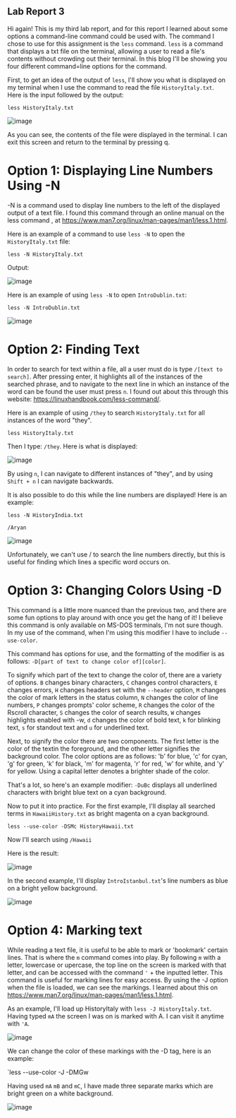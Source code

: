 ## Lab Report 3

Hi again! This is my third lab report, and for this report I learned about some options a command-line command could be used with. The command I
chose to use for this assignment is the `less` command. `less` is a command that displays a txt file on the terminal, allowing a user
to read a file's contents without crowding out their terminal. In this blog I'll be showing you four different command=line options for the command.

First, to get an idea of the output of `less`, I'll show you what is displayed on my terminal when I use the command to read the file `HistoryItaly.txt`. Here
is the input followed by the output:

`less HistoryItaly.txt`

![image](https://user-images.githubusercontent.com/122569112/218221922-6349e5be-8e42-40a8-b3ff-d67ced9f962e.png)

As you can see, the contents of the file were displayed in the terminal. I can exit this screen and return to the terminal by pressing q.

# Option 1: Displaying Line Numbers Using -N

-N is a command used to display line numbers to the left of the displayed output of a text file. I found this command through an online manual on the less command
, at https://www.man7.org/linux/man-pages/man1/less.1.html. 

Here is an example of a command to use `less -N` to open the `HistoryItaly.txt` file:

`less -N HistoryItaly.txt`

Output:

![image](https://user-images.githubusercontent.com/122569112/217960170-f646b2a6-794f-4d56-909a-ee94ca8e82db.png)

Here is an example of using `less -N` to open `IntroDublin.txt`:

`less -N IntroDublin.txt`

![image](https://user-images.githubusercontent.com/122569112/217960995-95e47094-c901-4735-b50f-43f5b887fdb9.png)

# Option 2: Finding Text

In order to search for text within a file, all a user must do is type `/[text to search]`. After pressing enter, it highlights all of the instances of 
the searched phrase, and to navigate to the next line in which an instance of the word can be found the user must press `n`. I found out about this through this
website: https://linuxhandbook.com/less-command/.

Here is an example of using `/they` to search `HistoryItaly.txt` for all instances of the word "they". 

`less HistoryItaly.txt`

Then I type: `/they`. Here is what is displayed:

![image](https://user-images.githubusercontent.com/122569112/217962688-078ac52f-0769-41b2-aa1a-3e3d4056c7ff.png)

By using `n`, I can navigate to different instances of "they", and by using `Shift + n` I can navigate backwards. 

It is also possible to do this while the line numbers are displayed! Here is an example: 

`less -N HistoryIndia.txt`

`/Aryan`

![image](https://user-images.githubusercontent.com/122569112/217964542-719eab55-1e39-4fd8-994e-24719472e750.png)

Unfortunately, we can't use / to search the line numbers directly, but this is useful for finding which lines a specific word occurs on.

# Option 3: Changing Colors Using -D

This command is a little more nuanced than the previous two, and there are some fun options to play around with once you get the hang of it! 
I believe this command is only available on MS-DOS terminals, I'm not sure though. In my use of the command, when I'm using this modifier I have
to include `--use-color`.

This command has options for use, and the formatting of the modifier is as follows: `-D[part of text to change color of][color]`.

To signify which part of the text to change the color of, there are a variety of options. `B` changes binary characters, `C` changes control characters, 
`E` changes errors, `H` changes headers set with the `--header` option, `M` changes the color of mark letters in the status column, `N` changes the 
color of line numbers, `P` changes prompts' color scheme, `R` changes the color of the Rscroll character, `S` changes the color of search results, 
`W` changes highlights enabled with -w, `d` changes the color of bold text, `k` for blinking text, `s` for standout text and `u` for underlined text. 

Next, to signify the color there are two components. The first letter is the color of the textin the foreground, and the other letter signifies the background color. The color options are as follows: 'b' for blue, 'c' for cyan, 'g' for green, 'k' for black, 'm' for magenta, 'r' for red, 'w' for white, and 'y' for yellow. Using a capital letter denotes a brighter shade of the color.

That's a lot, so here's an example modifier: `-DuBc` displays all underlined characters with bright blue text on a cyan background.

Now to put it into practice. For the first example, I'll display all searched terms in `HawaiiHistory.txt` as bright magenta on a cyan background.

`less --use-color -DSMc HistoryHawaii.txt` 

Now I'll search using `/Hawaii`

Here is the result:

![image](https://user-images.githubusercontent.com/122569112/217972153-feedfe06-d644-4191-a04a-7dec781ead78.png)

In the second example, I'll display `IntroIstanbul.txt`'s line numbers as blue on a bright yellow background.

![image](https://user-images.githubusercontent.com/122569112/218214139-5e52c17a-0521-4610-bb5c-6b6b31d3d6aa.png)

# Option 4: Marking text

While reading a text file, it is useful to be able to mark or 'bookmark' certain lines. That is where the `m` command comes into play. By following `m` with a 
letter, lowercase or upercase, the top line on the screen is marked with that letter, and can be accessed with the command `'` + the inputted letter. This command
is useful for marking lines for easy access. By using the -J option when the file is loaded, we can see the markings. I learned about this on https://www.man7.org/linux/man-pages/man1/less.1.html.

As an example, I'll load up HistoryItaly with `less -J HistoryItaly.txt`. Having typed `mA` the screen I was on is marked with A. I can visit it anytime with 
`'A`.

![image](https://user-images.githubusercontent.com/122569112/218221116-ecf6e265-68c6-4e98-a42a-9d32470e443d.png)

We can change the color of these markings with the -D tag, here is an example:

`less --use-color -J -DMGw 

Having used `mA` `mB` and `mC`, I have made three separate marks which are bright green on a white background.

![image](https://user-images.githubusercontent.com/122569112/218221598-da3e10ad-9e02-4aa5-bf68-f238e533e3fe.png)
